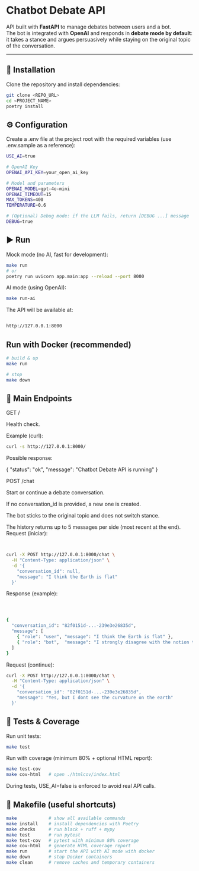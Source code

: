 # Chatbot Debate API

API built with **FastAPI** to manage debates between users and a bot.  
The bot is integrated with **OpenAI** and responds in **debate mode by default**: it takes a stance and argues persuasively while staying on the original topic of the conversation.

---

## 🚀 Installation

Clone the repository and install dependencies:

```bash
git clone <REPO_URL>
cd <PROJECT_NAME>
poetry install
```

## ⚙️ Configuration

Create a .env file at the project root with the required variables (use .env.sample as a reference):

```bash
USE_AI=true

# OpenAI Key
OPENAI_API_KEY=your_open_ai_key

# Model and parameters
OPENAI_MODEL=gpt-4o-mini
OPENAI_TIMEOUT=15
MAX_TOKENS=400
TEMPERATURE=0.6

# (Optional) Debug mode: if the LLM fails, return [DEBUG ...] message
DEBUG=true
```

## ▶️ Run

Mock mode (no AI, fast for development):
```bash
make run
# or
poetry run uvicorn app.main:app --reload --port 8000
```
AI mode (using OpenAI):
```bash
make run-ai
```
The API will be available at:

```bash

http://127.0.0.1:8000
```

## Run with Docker (recommended)
```bash
# build & up
make run

# stop
make down
```

## 📡 Main Endpoints
GET /

Health check.

Example (curl):
```bash
curl -s http://127.0.0.1:8000/
```

Possible response:


{ "status": "ok", "message": "Chatbot Debate API is running" }


POST /chat

Start or continue a debate conversation.

If no conversation_id is provided, a new one is created.

The bot sticks to the original topic and does not switch stance.

The history returns up to 5 messages per side (most recent at the end).
Request (iniciar):
```bash


curl -X POST http://127.0.0.1:8000/chat \
  -H "Content-Type: application/json" \
  -d '{
    "conversation_id": null,
    "message": "I think the Earth is flat"
  }'

```
Response (example):
```bash



{
  "conversation_id": "82f0151d-...-239e3e26835d",
  "message": [
    { "role": "user", "message": "I think the Earth is flat" },
    { "role": "bot",  "message": "I strongly disagree with the notion that the Earth is flat. Scientific evidence..." }
  ]
}
```
Request (continue):
```bash
curl -X POST http://127.0.0.1:8000/chat \
  -H "Content-Type: application/json" \
  -d '{
    "conversation_id": "82f0151d-...-239e3e26835d",
    "message": "Yes, but I dont see the curvature on the earth"
  }'
  ```

## 🧪 Tests & Coverage

Run unit tests:
```bash
make test
```
Run with coverage (minimum 80% + optional HTML report):
```bash
make test-cov
make cov-html   # open ./htmlcov/index.html
```
During tests, USE_AI=false is enforced to avoid real API calls.


## 🧰 Makefile (useful shortcuts)

```bash
make            # show all available commands
make install    # install dependencies with Poetry
make checks     # run black + ruff + mypy
make test       # run pytest
make test-cov   # pytest with minimum 80% coverage
make cov-html   # generate HTML coverage report
make run        # start the API with AI mode with docker
make down       # stop Docker containers
make clean      # remove caches and temporary containers


```